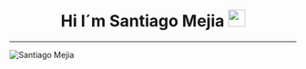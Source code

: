<h1 align="center"> Hi I´m Santiago Mejia <img src = "https://raw.githubusercontent.com/MartinHeinz/MartinHeinz/master/wave.gif" width = 30px> </h1>

----

![Santiago Mejia](https://github.com/user-attachments/assets/80e56ebf-927f-45a4-9c19-5fd9a336cac7)



